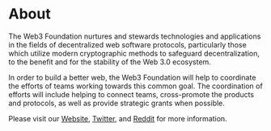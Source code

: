 # About

The Web3 Foundation nurtures and stewards technologies and applications in the fields of decentralized web software protocols, particularly those which utilize modern cryptographic methods to safeguard decentralization, to the benefit and for the stability of the Web 3.0 ecosystem.

In order to build a better web, the Web3 Foundation will help to coordinate the efforts of teams working towards this common goal. The coordination of efforts will include helping to connect teams, cross-promote the products and protocols, as well as provide strategic grants when possible.

Please visit our [Website](https://web3.foundation/), [Twitter](https://twitter.com/web3foundation), and [Reddit](https://www.reddit.com/r/web3) for more information.